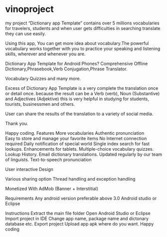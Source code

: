 # vinoproject
my project
“Dictionary app Template” contains over 5 millions vocabularies for travelers, students and when user gets difficulties in searching translate they can use easily. 

Using this app, You can get more idea about vocabulary.The powerful vocabulary works together with you to practice your speaking and listening skills, wherever and whenever you are. 

Dictionary App Template for Android Phones?
Comprehensive Offline Dictionary,Phrasebook,Verb Conjugation,Phrase Translator.

Vocabulary Quizzes and many more.

Excess of Dictionary App Template is a very complete the translation once or detail once. because the result can be a Verb (verb), Noun (Substantive) and Adjectives (Adjektive) this is very helpful in studying for students, tourists, businessmen and others.

User can share the results of the translation to a variety of social media.

Thank you.

Happy coding.
Features
More vocabularies 
Authentic pronunciation  
Easy to store and manage your favorite items 
No Internet connection required
Daily notification of special world 
Single index search for fast lookups.
Enhancements for tablets.
Multiple-choice vocabulary quizzes.
Lookup History.
Email dictionary translations.
Updated regularly by our team of linguists.
Text-to-speech pronunciation

User interactive Design 

Various sharing option 
Thread handling and exception handling 


Monetized With AdMob (Banner + Interstitial)

Requirements
Any android version preferable above 3.0 
Android studio or Eclipse

Instructions
Extract the main file folder 
Open Android Studio or Eclipse 
Import project in IDE
Change app name, package name and dictonary database etc.
Export project 
Upload app apk where do you want.
Happy coding
